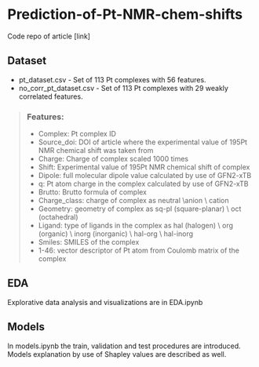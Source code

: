 # Prediction-of-Pt-NMR-chem-shifts
Code repo of article [link]

## Dataset
- pt_dataset.csv - Set of 113 Pt complexes with 56 features. 
- no_corr_pt_dataset.csv - Set of 113 Pt complexes with 29 weakly correlated features. 
>### Features: 
>- Complex: Pt complex ID
>- Source_doi: DOI of article where the experimental value of 195Pt NMR chemical shift was taken from
>- Charge: Charge of complex scaled 1000 times
>- Shift: Experimental value of 195Pt NMR chemical shift of complex
>- Dipole: full molecular dipole value calculated by use of GFN2-xTB
>- q: Pt atom charge in the complex calculated by use of GFN2-xTB
>- Brutto: Brutto formula of complex
>- Charge_class: charge of complex as neutral \anion \ cation
>- Geometry: geometry of complex as sq-pl (square-planar) \ oct (octahedral)
>- Ligand: type of ligands in the complex as hal (halogen) \ org (organic) \ inorg (inorganic) \ hal-org \ hal-inorg
>- Smiles: SMILES of the complex
>- 1-46: vector descriptor of Pt atom from Coulomb matrix of the complex

## EDA
Explorative data analysis and visualizations are in EDA.ipynb

## Models
In models.ipynb the train, validation and test procedures are introduced. Models explanation by use of Shapley values are described as well.


